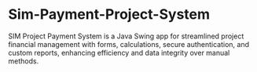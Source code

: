 # Sim-Payment-Project-System
SIM Project Payment System is a Java Swing app for streamlined project financial management with forms, calculations, secure authentication, and custom reports, enhancing efficiency and data integrity over manual methods.
